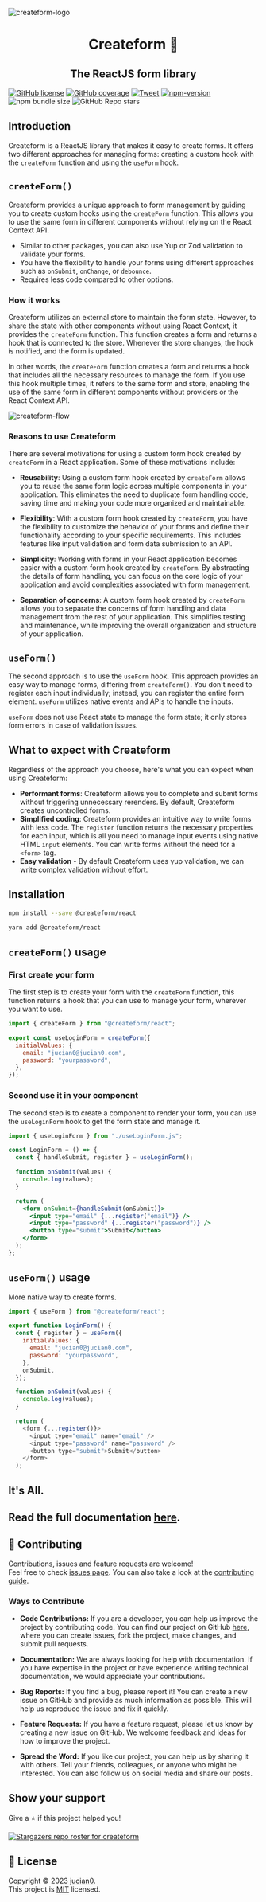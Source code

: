 ![createform-logo](../../img/logo.svg)

<h1 align="center">Createform 👋</h1>
<h2 align="center">The ReactJS form library</h2>

[![GitHub license](https://img.shields.io/badge/License-mit-green)](https://github.com/Jucian0/useformcreateform/blob/master/LICENSE)
[![GitHub coverage](https://img.shields.io/badge/coverage-96.8%25-brightgreen)](https://github.com/jucian0/createform/tree/master/test)
[![Tweet](https://img.shields.io/twitter/url/http/shields.io.svg?style=social)](https://twitter.com/intent/tweet?text=React+hook+for+forms+and+validations&url=https://github.com/jucian0/createform&hashtags=reactjs,hook,javascript,forms)
[![npm-version](https://img.shields.io/npm/v/@createform/react)](https://www.npmjs.com/package/@createform/react)
![npm bundle size](https://img.shields.io/bundlephobia/minzip/@createform/react?color=ff)
![GitHub Repo stars](https://img.shields.io/github/stars/jucian0/createform?style=social)

## Introduction

Createform is a ReactJS library that makes it easy to create forms. It offers two different approaches for managing forms: creating a custom hook with the `createForm` function and using the `useForm` hook.

## `createForm()`

Createform provides a unique approach to form management by guiding you to create custom hooks using the `createForm` function. This allows you to use the same form in different components without relying on the React Context API.

- Similar to other packages, you can also use Yup or Zod validation to validate your forms.
- You have the flexibility to handle your forms using different approaches such as `onSubmit`, `onChange`, or `debounce`.
- Requires less code compared to other options.

### How it works

Createform utilizes an external store to maintain the form state. However, to share the state with other components without using React Context, it provides the `createForm` function. This function creates a form and returns a hook that is connected to the store. Whenever the store changes, the hook is notified, and the form is updated.

In other words, the `createForm` function creates a form and returns a hook that includes all the necessary resources to manage the form. If you use this hook multiple times, it refers to the same form and store, enabling the use of the same form in different components without providers or the React Context API.

![createform-flow](../../img/createform-flow.png)

### Reasons to use Createform

There are several motivations for using a custom form hook created by `createForm` in a React application. Some of these motivations include:

- **Reusability**: Using a custom form hook created by `createForm` allows you to reuse the same form logic across multiple components in your application. This eliminates the need to duplicate form handling code, saving time and making your code more organized and maintainable.

- **Flexibility**: With a custom form hook created by `createForm`, you have the flexibility to customize the behavior of your forms and define their functionality according to your specific requirements. This includes features like input validation and form data submission to an API.

- **Simplicity**: Working with forms in your React application becomes easier with a custom form hook created by `createForm`. By abstracting the details of form handling, you can focus on the core logic of your application and avoid complexities associated with form management.

- **Separation of concerns**: A custom form hook created by `createForm` allows you to separate the concerns of form handling and data management from the rest of your application. This simplifies testing and maintenance, while improving the overall organization and structure of your application.

## `useForm()`

The second approach is to use the `useForm` hook. This approach provides an easy way to manage forms, differing from `createForm()`. You don't need to register each input individually; instead, you can register the entire form element. `useForm` utilizes native events and APIs to handle the inputs.

`useForm` does not use React state to manage the form state; it only stores form errors in case of validation issues.

## What to expect with Createform

Regardless of the approach you choose, here's what you can expect when using Createform:

- **Performant forms**: Createform allows you to complete and submit forms without triggering unnecessary rerenders. By default, Createform creates uncontrolled forms.
- **Simplified coding**: Createform provides an intuitive way to write forms with less code. The `register` function returns the necessary properties for each input, which is all you need to manage input events using native HTML `input` elements. You can write forms without the need for a `<form>` tag.
- **Easy validation** - By default Createform uses yup validation, we can write complex validation without effort.

## Installation

```bash
npm install --save @createform/react
```

```bash
yarn add @createform/react
```

## `createForm()` usage

### First create your form

The first step is to create your form with the `createForm` function, this function returns a hook that you can use to manage your form, wherever you want to use.

```javascript
import { createForm } from "@createform/react";

export const useLoginForm = createForm({
  initialValues: {
    email: "jucian0@jucian0.com",
    password: "yourpassword",
  },
});
```

### Second use it in your component

The second step is to create a component to render your form, you can use the `useLoginForm` hook to get the form state and manage it.

```jsx
import { useLoginForm } from "./useLoginForm.js";

const LoginForm = () => {
  const { handleSubmit, register } = useLoginForm();

  function onSubmit(values) {
    console.log(values);
  }

  return (
    <form onSubmit={handleSubmit(onSubmit)}>
      <input type="email" {...register("email")} />
      <input type="password" {...register("password")} />
      <button type="submit">Submit</button>
    </form>
  );
};
```

## `useForm()` usage

More native way to create forms.

```javascript
import { useForm } from "@createform/react";

export function LoginForm() {
  const { register } = useForm({
    initialValues: {
      email: "jucian0@jucian0.com",
      password: "yourpassword",
    },
    onSubmit,
  });

  function onSubmit(values) {
    console.log(values);
  }

  return (
    <form {...register()}>
      <input type="email" name="email" />
      <input type="password" name="password" />
      <button type="submit">Submit</button>
    </form>
  );
```

## It's All.

## Read the full documentation [here](https://useform.org/quick-start).

## 🤝 Contributing

Contributions, issues and feature requests are welcome!<br />Feel free to check [issues page](https://github.com/jucian0/createform/issues). You can also take a look at the [contributing guide](https://github.com/Jucian0/createform/blob/main/CONTRIBUTING.md).

### Ways to Contribute

- **Code Contributions:** If you are a developer, you can help us improve the project by contributing code. You can find our project on GitHub [here](https://github.com/jucian0/createform), where you can create issues, fork the project, make changes, and submit pull requests.

- **Documentation:** We are always looking for help with documentation. If you have expertise in the project or have experience writing technical documentation, we would appreciate your contributions.

- **Bug Reports:** If you find a bug, please report it! You can create a new issue on GitHub and provide as much information as possible. This will help us reproduce the issue and fix it quickly.

- **Feature Requests:** If you have a feature request, please let us know by creating a new issue on GitHub. We welcome feedback and ideas for how to improve the project.

- **Spread the Word:** If you like our project, you can help us by sharing it with others. Tell your friends, colleagues, or anyone who might be interested. You can also follow us on social media and share our posts.

## Show your support

Give a ⭐️ if this project helped you!

[![Stargazers repo roster for createform](https://reporoster.com/stars/jucian0/createform)](https://github.com/jucian0/createform/stargazers)

## 📝 License

Copyright © 2023 [jucian0](https://github.com/jucian0).<br />
This project is [MIT](https://github.com/jucian0/createform/blob/53debd6986650f76561795f2069d6eebc5db6c65/LICENSE) licensed.
